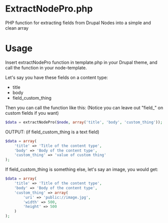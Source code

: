 ExtractNodePro.php
==================

PHP function for extracting fields from Drupal Nodes into a simple and clean array

Usage
==================
Insert extractNodePro function in template.php in your Drupal theme, and call the function in your node-template.

Let's say you have these fields on a content type:

- title
- body
- field_custom_thing

Then you can call the function like this:
(Notice you can leave out "field_" on custom fields if you want)

```php
$data = extractNodePro($node, array('title', 'body', 'custom_thing'));
```

OUTPUT: (if field_custom_thing is a text field)
```php
$data = array(
	'title' => 'Title of the content type',
	'body' => 'Body of the content type',
	'custom_thing' => 'value of custom thing'
);
```

If field_custom_thing is something else, let's say an image, you would get:
```php
$data = array(
	'title' => 'Title of the content type',
	'body' => 'Body of the content type',
	'custom_thing' => array(
		'uri' => 'public://image.jpg',
		'width' => 500,
		'height' => 500
	)
);
```
